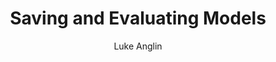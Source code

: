 ---
title: Saving and Evaluating Models
author: Luke Anglin
category: ml
image: https://cdn-images-1.medium.com/max/800/1*1WPbfzztdv50V22TpA6njw.png
description: We have a model.  Now how do we use it later?  How do we evaluate it? 
topics: Saving models with Joblib, evaluating with different scoring metrics like r squared, confusion matrices, and more.
sources: 
publish: True
link: https://hub.gke2.mybinder.org/user/lukeanglin-webapp-lyovfh49/notebooks/categories/MLProjects/Notes/Saving-and-Evaluating-Models.ipynb
---
